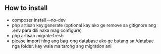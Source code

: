 
## How to install
- composer install --no-dev
- php artisan key:generate (optional kay ako ge remove sa gitignore ang .env para dili naka mag configure)
- php artisan migrate:fresh
- please import nlng ang bag-ong database ako ge butang sa /databae nga folder. kay wala ma tarong ang migration ani